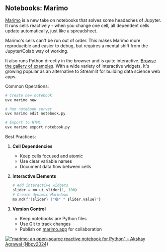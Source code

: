 ## Notebooks: Marimo

[Marimo](https://marimo.app/) is a new take on notebooks that solves some headaches of Jupyter. It runs cells reactively - when you change one cell, all dependent cells update automatically, just like a spreadsheet.

Marimo's cells can't be run out of order. This makes Marimo more reproducible and easier to debug, but requires a mental shift from the Jupyter/Colab way of working.

It also runs Python directly in the browser and is quite interactive. [Browse the gallery of examples](https://marimo.io/gallery). With a wide variety of interactive widgets, It's growing popular as an alternative to Streamlit for building data science web apps.

Common Operations:

```python
# Create new notebook
uvx marimo new

# Run notebook server
uvx marimo edit notebook.py

# Export to HTML
uvx marimo export notebook.py
```

Best Practices:

1. **Cell Dependencies**
   - Keep cells focused and atomic
   - Use clear variable names
   - Document data flow between cells
2. **Interactive Elements**

   ```python
   # Add interactive widgets
   slider = mo.ui.slider(1, 100)
   # Create dynamic Markdown
   mo.md(f"{slider} {"🟢" * slider.value}")
   ```

3. **Version Control**
   - Keep notebooks are Python files
   - Use Git to track changes
   - Publish on [marimo.app](https://marimo.app/) for collaboration

[!["marimo: an open-source reactive notebook for Python" - Akshay Agrawal (Nbpy2024)](https://i.ytimg.com/vi_webp/9R2cQygaoxQ/sddefault.webp)](https://youtu.be/9R2cQygaoxQ)

